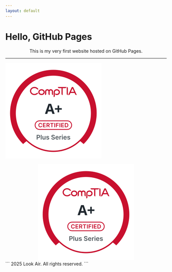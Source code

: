 ```yaml
---
layout: default
---
```


# Hello, GitHub Pages

<p align="center">
This is my very first website hosted on GitHub Pages.
</p>

---
![Logo](./images/logos/A+-svg.svg?sanitize=true)
<div align="center">
  <img src="./images/logos/A+-svg.svg?sanitize=true" alt="Logo" class="logo">
</div>
```
  2025 Look Air. All rights reserved.
```
